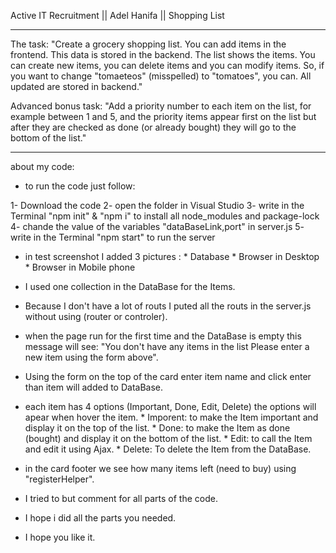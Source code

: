 Active IT Recruitment || Adel Hanifa || Shopping List

********************************************************************************************************************

The task:
"Create a grocery shopping list. You can add items in the frontend. This data is stored in the backend. The list shows the items. You can create new items, you can delete items and you can modify items. So, if you want to change "tomaeteos" (misspelled) to "tomatoes", you can. All updated are stored in backend."

Advanced bonus task:
"Add a priority number to each item on the list, for example between 1 and 5, and the priority items appear first on the list but after they are checked as done (or already bought) they will go to the bottom of the list."

********************************************************************************************************************

 about my code: 
 - to run the code just follow:
 
 1- Download the code
 2- open the folder in Visual Studio
 3- write in the Terminal "npm init" & "npm i" to install all node_modules and package-lock
 4- chande the value of the variables "dataBaseLink,port" in server.js
 5- write in the Terminal "npm start" to run the server

 - in test screenshot I added 3 pictures :
         * Database
         * Browser in Desktop
         * Browser in Mobile phone

 - I used one collection in the DataBase for the Items.
 - Because I don't have a lot of routs I puted all the routs in the server.js without using (router or controler).
 - when the page run for the first time and the DataBase is empty this message will see: 
      "You don't have any items in the list  Please enter a new item using the form above". 
      
 - Using the form on the top of the card enter item name and click enter than item will added to DataBase.
 - each item has 4 options (Important, Done, Edit, Delete) the options will apear when hover the item.
         * Imporent: to make the Item important and display it on the top of the list.
         * Done: to make the Item as done (bought) and display it on the bottom of the list.
         * Edit: to call the Item and edit it using Ajax.
         * Delete: To delete the Item from the DataBase.

 - in the card footer we see how many items left (need to buy) using "registerHelper".
 - I tried to but comment for all parts of the code.
 - I hope i did all the parts you needed.
 - I hope you like it. 

